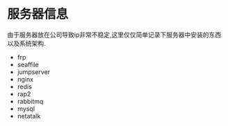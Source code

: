 # 服务器信息

由于服务器放在公司导致ip非常不稳定,这里仅仅简单记录下服务器中安装的东西以及系统架构.

- frp
- seaffile
- jumpserver
- nginx
- redis
- rap2
- rabbitmq
- mysql
- netatalk